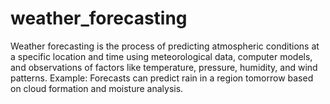 # weather_forecasting
Weather forecasting is the process of predicting atmospheric conditions at a specific location and time using meteorological data, computer models, and observations of factors like temperature, pressure, humidity, and wind patterns.  Example: Forecasts can predict rain in a region tomorrow based on cloud formation and moisture analysis.
